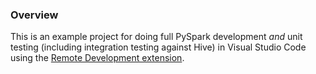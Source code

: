 ### Overview
This is an example project for doing full PySpark development _and_ unit testing (including integration testing against Hive) in Visual Studio Code using the [Remote Development extension](https://code.visualstudio.com/docs/remote/remote-overview).

